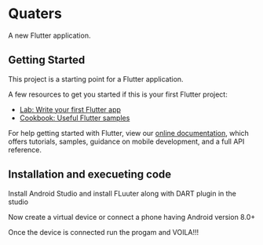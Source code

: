 # Quaters

A new Flutter application.

## Getting Started

This project is a starting point for a Flutter application.

A few resources to get you started if this is your first Flutter project:

- [Lab: Write your first Flutter app](https://flutter.dev/docs/get-started/codelab)
- [Cookbook: Useful Flutter samples](https://flutter.dev/docs/cookbook)

For help getting started with Flutter, view our
[online documentation](https://flutter.dev/docs), which offers tutorials,
samples, guidance on mobile development, and a full API reference.


## Installation and execueting code

Install Android Studio and install FLuuter along with DART plugin in the studio

Now create a virtual device or connect a phone having Android version 8.0+

Once the device is connected run the progam and VOILA!!!
